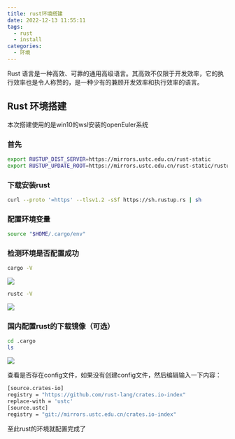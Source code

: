 ```yaml
---
title: rust环境搭建
date: 2022-12-13 11:55:11
tags:
  - rust
  - install
categories:
  - 环境
---
```

Rust 语言是一种高效、可靠的通用高级语言。其高效不仅限于开发效率，它的执行效率也是令人称赞的，是一种少有的兼顾开发效率和执行效率的语言。

## Rust 环境搭建

本次搭建使用的是win10的wsl安装的openEuler系统

### 首先

``` bash
export RUSTUP_DIST_SERVER=https://mirrors.ustc.edu.cn/rust-static
export RUSTUP_UPDATE_ROOT=https://mirrors.ustc.edu.cn/rust-static/rustup
```

### 下载安装rust

``` bash
curl --proto '=https' --tlsv1.2 -sSf https://sh.rustup.rs | sh
```

### 配置环境变量

``` bash
source "$HOME/.cargo/env"
```

### 检测环境是否配置成功

``` bash
cargo -V
```

![](https://cdn.jsdelivr.net/gh/qitiandear/qtpic/img/20221213131919.png)

``` bash
rustc -V
```

![](https://cdn.jsdelivr.net/gh/qitiandear/qtpic/img/20221213131948.png)

### 国内配置rust的下载镜像（可选）

``` bash
cd .cargo
ls
```

![](https://cdn.jsdelivr.net/gh/qitiandear/qtpic/img/20221213132308.png)

查看是否存在config文件，如果没有创建config文件，然后编辑输入一下内容：

``` bash
[source.crates-io]
registry = "https://github.com/rust-lang/crates.io-index"
replace-with = 'ustc'
[source.ustc]
registry = "git://mirrors.ustc.edu.cn/crates.io-index"
```

至此rust的环境就配置完成了
